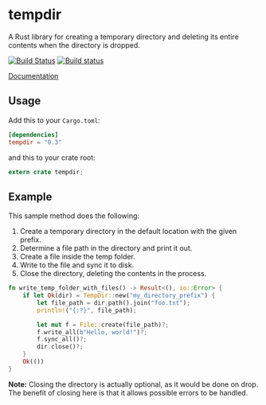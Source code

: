 tempdir
=======

A Rust library for creating a temporary directory and deleting its entire
contents when the directory is dropped.

[![Build Status](https://travis-ci.org/rust-lang-nursery/tempdir.svg?branch=master)](https://travis-ci.org/rust-lang-nursery/tempdir)
[![Build status](https://ci.appveyor.com/api/projects/status/2mp24396db5t4hul/branch/master?svg=true)](https://ci.appveyor.com/project/rust-lang-libs/tempdir/branch/master)

[Documentation](https://doc.rust-lang.org/tempdir)

## Usage

Add this to your `Cargo.toml`:

```toml
[dependencies]
tempdir = "0.3"
```

and this to your crate root:

```rust
extern crate tempdir;
```

## Example

This sample method does the following:

1. Create a temporary directory in the default location with the given prefix.
2. Determine a file path in the directory and print it out.
3. Create a file inside the temp folder.
4. Write to the file and sync it to disk.
5. Close the directory, deleting the contents in the process.

```rust
fn write_temp_folder_with_files() -> Result<(), io::Error> {
    if let Ok(dir) = TempDir::new("my_directory_prefix") {
        let file_path = dir.path().join("foo.txt");
        println!("{:?}", file_path);

        let mut f = File::create(file_path)?;
        f.write_all(b"Hello, world!")?;
        f.sync_all()?;
        dir.close()?;
    }
    Ok(())
}
```

**Note:** Closing the directory is actually optional, as it would be done on
drop. The benefit of closing here is that it allows possible errors to be
handled.

